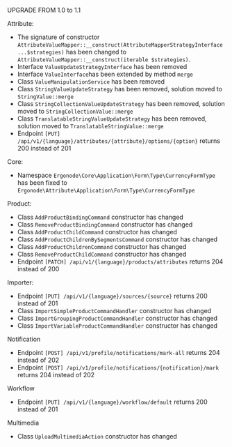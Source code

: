 UPGRADE FROM 1.0 to 1.1

Attribute:
* The signature of constructor `AttributeValueMapper::__construct(AttributeMapperStrategyInterface ...$strategies)` 
  has been changed to `AttributeValueMapper::__construct(iterable $strategies)`.
* Interface `ValueUpdateStrategyInterface` has been removed
* Interface `ValueInterface`has been extended by method `merge`
* Class `ValueManipulationService` has been removed
* Class `StringValueUpdateStrategy` has been removed, solution moved to `StringValue::merge`
* Class `StringCollectionValueUpdateStrategy` has been removed, solution moved to `StringCollectionValue::merge`
* Class `TranslatableStringValueUpdateStrategy` has been removed, solution moved to `TranslatableStringValue::merge`
* Endpoint `[PUT] /api/v1/{language}/attributes/{attribute}/options/{option}` returns 200 instead of 201

Core:
* Namespace `Ergonode\Core\Application\Form\Type\CurrencyFormType` has been fixed to `Ergonode\Attribute\Application\Form\Type\CurrencyFormType`

Product:
* Class `AddProductBindingCommand` constructor has changed
* Class `RemoveProductBindingCommand` constructor has changed
* Class `AddProductChildCommand` constructor has changed
* Class `AddProductChildrenBySegmentsCommand` constructor has changed
* Class `AddProductChildrenCommand` constructor has changed
* Class `RemoveProductChildCommand` constructor has changed
* Endpoint `[PATCH] /api/v1/{language}/products/attributes` returns 204 instead of 200

Importer:
* Endpoint `[PUT] /api/v1/{language}/sources/{source}` returns 200 instead of 201
* Class `ImportSimpleProductCommandHandler` constructor has changed
* Class `ImportGroupingProductCommandHandler` constructor has changed
* Class `ImportVariableProductCommandHandler` constructor has changed

Notification
* Endpoint `[POST] /api/v1/profile/notifications/mark-all` returns 204 instead of 202
* Endpoint `[POST] /api/v1/profile/notifications/{notification}/mark` returns 204 instead of 202

Workflow
* Endpoint `[PUT] /api/v1/{language}/workflow/default` returns 200 instead of 201

Multimedia
* Class `UploadMultimediaAction` constructor has changed
